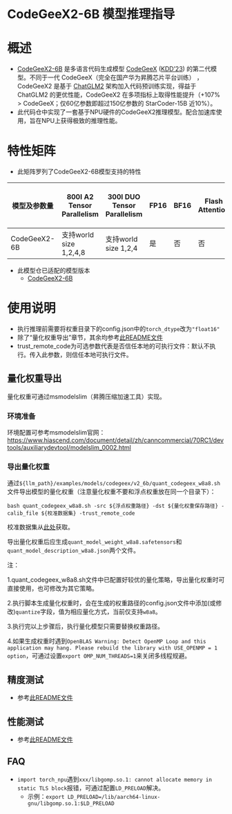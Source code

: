 # CodeGeeX2-6B 模型推理指导 <!-- omit in toc -->

# 概述

- [CodeGeeX2-6B](https://github.com/THUDM/CodeGeeX2) 是多语言代码生成模型 [CodeGeeX](https://github.com/THUDM/CodeGeeX) ([KDD’23](https://arxiv.org/abs/2303.17568)) 的第二代模型。不同于一代 CodeGeeX（完全在国产华为昇腾芯片平台训练） ，CodeGeeX2 是基于 [ChatGLM2](https://github.com/THUDM/ChatGLM2-6B) 架构加入代码预训练实现，得益于 ChatGLM2 的更优性能，CodeGeeX2 在多项指标上取得性能提升（+107% > CodeGeeX；仅60亿参数即超过150亿参数的 StarCoder-15B 近10%）。
- 此代码仓中实现了一套基于NPU硬件的CodeGeeX2推理模型。配合加速库使用，旨在NPU上获得极致的推理性能。

# 特性矩阵
- 此矩阵罗列了CodeGeeX2-6B模型支持的特性

| 模型及参数量 | 800I A2 Tensor Parallelism | 300I DUO Tensor Parallelism | FP16 | BF16 | Flash Attention | Paged Attention | W8A8量化 | W8A16量化 | KV cache量化 | 稀疏量化 | MOE量化 | MindIE Service | TGI | 长序列 |
|-------------|-------------------------|-------------------------|------|------|-----------------|-----------------|---------|--------------|----------|--------|--------|-----|-----|-----|
| CodeGeeX2-6B    | 支持world size 1,2,4,8 | 支持world size 1,2,4  | 是   | 否   | 否              | 是              | 是      | 否     | 否           | 否       | 否     | 是     | 是  | 否 |

- 此模型仓已适配的模型版本
  - [CodeGeeX2-6B](https://huggingface.co/THUDM/codegeex2-6b/tree/main)


# 使用说明

- 执行推理前需要将权重目录下的config.json中的`torch_dtype`改为`"float16"`
- 除了“量化权重导出”章节，其余均参考[此README文件](../../chatglm/v2_6b/README.md)
- trust_remote_code为可选参数代表是否信任本地的可执行文件：默认不执行。传入此参数，则信任本地可执行文件。

## 量化权重导出
量化权重可通过msmodelslim（昇腾压缩加速工具）实现。

### 环境准备
环境配置可参考msmodelslim官网：https://www.hiascend.com/document/detail/zh/canncommercial/70RC1/devtools/auxiliarydevtool/modelslim_0002.html

### 导出量化权重
通过`${llm_path}/examples/models/codegeex/v2_6b/quant_codegeex_w8a8.sh`文件导出模型的量化权重（注意量化权重不要和浮点权重放在同一个目录下）：
```shell
bash quant_codegeex_w8a8.sh -src ${浮点权重路径} -dst ${量化权重保存路径} -calib_file ${校准数据集} -trust_remote_code
```
校准数据集从[此处](https://storage.cloud.google.com/boolq/dev.jsonl)获取。

导出量化权重后应生成`quant_model_weight_w8a8.safetensors`和`quant_model_description_w8a8.json`两个文件。

注：

1.quant_codegeex_w8a8.sh文件中已配置好较优的量化策略，导出量化权重时可直接使用，也可修改为其它策略。

2.执行脚本生成量化权重时，会在生成的权重路径的config.json文件中添加(或修改)`quantize`字段，值为相应量化方式，当前仅支持`w8a8`。

3.执行完以上步骤后，执行量化模型只需要替换权重路径。

4.如果生成权重时遇到`OpenBLAS Warning: Detect OpenMP Loop and this application may hang. Please rebuild the library with USE_OPENMP = 1 option`，可通过设置`export OMP_NUM_THREADS=1`来关闭多线程规避。


## 精度测试
- 参考[此README文件](../../../../tests/modeltest/README.md)

## 性能测试
- 参考[此README文件](../../../../tests/modeltest/README.md)

## FAQ
- `import torch_npu`遇到`xxx/libgomp.so.1: cannot allocate memory in static TLS block`报错，可通过配置`LD_PRELOAD`解决。
  - 示例：`export LD_PRELOAD=/lib/aarch64-linux-gnu/libgomp.so.1:$LD_PRELOAD`